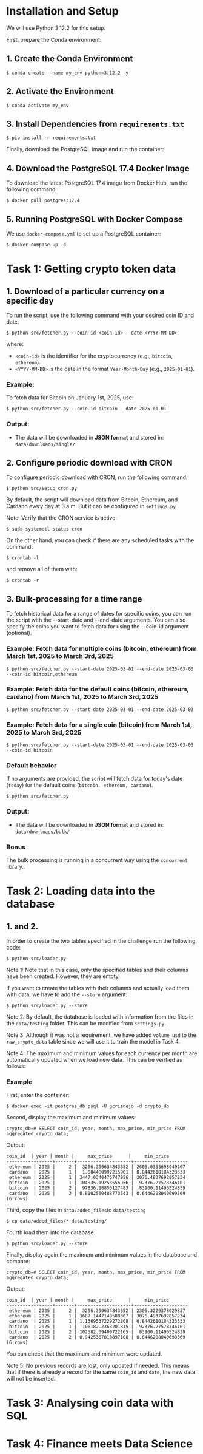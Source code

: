 # Installation and Setup

We will use Python 3.12.2 for this setup. 

First, prepare the Conda environment:

## 1. Create the Conda Environment
```
$ conda create --name my_env python=3.12.2 -y
```
## 2. Activate the Environment
```
$ conda activate my_env
```
## 3. Install Dependencies from `requirements.txt`
```
$ pip install -r requirements.txt
```
Finally, download the PostgreSQL image and run the container:
## 4. Download the PostgreSQL 17.4 Docker Image

To download the latest PostgreSQL 17.4 image from Docker Hub, run the following command:
```
$ docker pull postgres:17.4
```
## 5. Running PostgreSQL with Docker Compose

We use `docker-compose.yml` to set up a PostgreSQL container:
```
$ docker-compose up -d
```
# Task 1: Getting crypto token data

## 1. Download of a particular currency on a specific day

To run the script, use the following command with your desired coin ID and date:
```
$ python src/fetcher.py --coin-id <coin-id> --date <YYYY-MM-DD>
```
where:
- `<coin-id>` is the identifier for the cryptocurrency (e.g., `bitcoin`, `ethereum`).
- `<YYYY-MM-DD>` is the date in the format `Year-Month-Day` (e.g., `2025-01-01`).

### Example:

To fetch data for Bitcoin on January 1st, 2025, use:
```
$ python src/fetcher.py --coin-id bitcoin --date 2025-01-01
```

### Output:

- The data will be downloaded in **JSON format** and stored in: `data/downloads/single/`

## 2. Configure periodic download with CRON

To configure periodic download with CRON, run the following command:
```
$ python src/setup_cron.py
```
By default, the script will download data from Bitcoin, Ethereum, and Cardano every day at 3 a.m. But it can be configured in `settings.py`

Note: Verify that the CRON service is active:
```
$ sudo systemctl status cron
```
On the other hand, you can check if there are any scheduled tasks with the command:
```
$ crontab -l
```

and remove all of them with:
```
$ crontab -r
```

## 3. Bulk-processing for a time range

To fetch historical data for a range of dates for specific coins, you can run the script with the --start-date and --end-date arguments. You can also specify the coins you want to fetch data for using the --coin-id argument (optional).

### Example: Fetch data for multiple coins (bitcoin, ethereum) from March 1st, 2025 to March 3rd, 2025
```
$ python src/fetcher.py --start-date 2025-03-01 --end-date 2025-03-03 --coin-id bitcoin,ethereum
```

### Example: Fetch data for the default coins (bitcoin, ethereum, cardano) from March 1st, 2025 to March 3rd, 2025
```
$ python src/fetcher.py --start-date 2025-03-01 --end-date 2025-03-03
```

### Example: Fetch data for a single coin (bitcoin) from March 1st, 2025 to March 3rd, 2025
```
$ python src/fetcher.py --start-date 2025-03-01 --end-date 2025-03-03 --coin-id bitcoin
```

### Default behavior

If no arguments are provided, the script will fetch data for today's date (`today`) for the default coins (`bitcoin, ethereum, cardano`).
```
$ python src/fetcher.py
```
### Output:

- The data will be downloaded in **JSON format** and stored in: `data/downloads/bulk/`

### Bonus

The bulk processing is running in a concurrent way using the `concurrent` library..

# Task 2: Loading data into the database

## 1. and 2. 

In order to create the two tables specified in the challenge run the following code:
```
$ python src/loader.py
```
Note 1: Note that in this case, only the specified tables and their columns have been created. However, they are empty.

If you want to create the tables with their columns and actually load them with data, we have to add the `--store` argument:
```
$ python src/loader.py --store
```
Note 2: By default, the database is loaded with information from the files in the `data/testing` folder. This can be modified from `settings.py`.

Note 3: Although it was not a requirement, we have added `volume_usd` to the `raw_crypto_data` table since we will use it to train the model in Task 4.

Note 4: The maximum and minimum values ​​for each currency per month are automatically updated when we load new data. This can be verified as follows:

### Example

First, enter the container:
```
$ docker exec -it postgres_db psql -U gcrisnejo -d crypto_db
```
Second, display the maximum and minimum values:
```
crypto_db=# SELECT coin_id, year, month, max_price, min_price FROM aggregated_crypto_data;
```
Output: 
```
coin_id  | year | month |     max_price      |     min_price      
----------+------+-------+--------------------+--------------------
 ethereum | 2025 |     2 |  3296.390634843652 | 2603.0333698049267
 cardano  | 2025 |     1 |  1.084480992215901 | 0.8442610184323533
 ethereum | 2025 |     1 | 3447.0340476747956 | 3076.4937692857234
 bitcoin  | 2025 |     1 | 104835.19253555956 |  92376.27578346101
 bitcoin  | 2025 |     2 |  97836.18856127483 |  83900.11496524839
 cardano  | 2025 |     2 | 0.8102560488773543 | 0.6446208040699569
(6 rows)
```
Third, copy the files in `data/added_files`to `data/testing`
```
$ cp data/added_files/* data/testing/
```

Fourth load them into the database:
```
$ python src/loader.py --store
```
Finally, display again the maximum and minimum values in the database and compare:
```
crypto_db=# SELECT coin_id, year, month, max_price, min_price FROM aggregated_crypto_data;
```
Output: 
```
coin_id  | year | month |     max_price      |     min_price      
----------+------+-------+--------------------+--------------------
 ethereum | 2025 |     2 |  3296.390634843652 | 2305.3229378029837
 ethereum | 2025 |     1 | 3687.1447140588307 | 3076.4937692857234
 cardano  | 2025 |     1 | 1.1369537229272808 | 0.8442610184323533
 bitcoin  | 2025 |     1 |  106182.2368201815 |  92376.27578346101
 bitcoin  | 2025 |     2 | 102382.39409722165 |  83900.11496524839
 cardano  | 2025 |     2 | 0.9425307818897108 | 0.6446208040699569
(6 rows)
```
You can check that the maximum and minimum were updated.

Note 5: No previous records are lost, only updated if needed. This means that if there is already a record for the same `coin_id` and `date`, the new data will not be inserted.

# Task 3: Analysing coin data with SQL

# Task 4: Finance meets Data Science